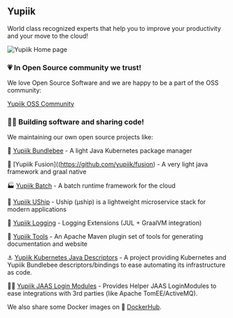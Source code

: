 ## Yupiik
World class recognized experts that help you to improve your productivity and your move to the cloud!

![Yupiik Home page](https://media-exp1.licdn.com/dms/image/C4D1BAQE6UqL2DC6ssQ/company-background_10000/0/1618578379408?e=1631984400&v=beta&t=_YMoy6bTZuuqtOC1NdoW2Dhuzg0XOR1HsHNbxvibbjY)

### 💗 In Open Source community we trust!

We love Open Source Software and we are happy to be a part of the OSS community:

[Yupiik OSS Community](https://yupiik.github.io/community.html)

### 👩‍💻 Building software and sharing code!

We maintaining our own open source projects like:

:honeybee: [Yupiik Bundlebee](https://github.com/yupiik/bundlebee) - A light Java Kubernetes package manager

:volcano: [Yupiik Fusion]((https://github.com/yupiik/fusion) - A very light java framework and graal native

:factory: [Yupiik Batch](https://github.com/yupiik/yupiik-batch) - A batch runtime framework for the cloud

:rocket: [Yupiik UShip](https://github.com/yupiik/uship) - Uship (µship) is a lightweight microservice stack for modern applications

:fax: [Yupiik Logging](https://github.com/yupiik/yupiik-logging) - Logging Extensions (JUL + GraalVM integration)

:wrench: [Yupiik Tools](https://github.com/yupiik/tools-maven-plugin) - An Apache Maven plugin set of tools for generating documentation and website

:anchor: [Yupiik Kubernetes Java Descriptors](https://github.com/yupiik/kubernetes-java-descriptors) - A project providing Kubernetes and Yupiik Bundlebee descriptors/bindings to ease automating its infrastructure as code.

:guardsman: [Yupiik JAAS Login Modules](https://github.com/yupiik/jaas-login-modules) - Provides Helper JAAS LoginModules to ease integrations with 3rd parties (like Apache TomEE/ActiveMQ).


We also share some Docker images on :whale: [DockerHub](https://hub.docker.com/u/ossyupiik).
